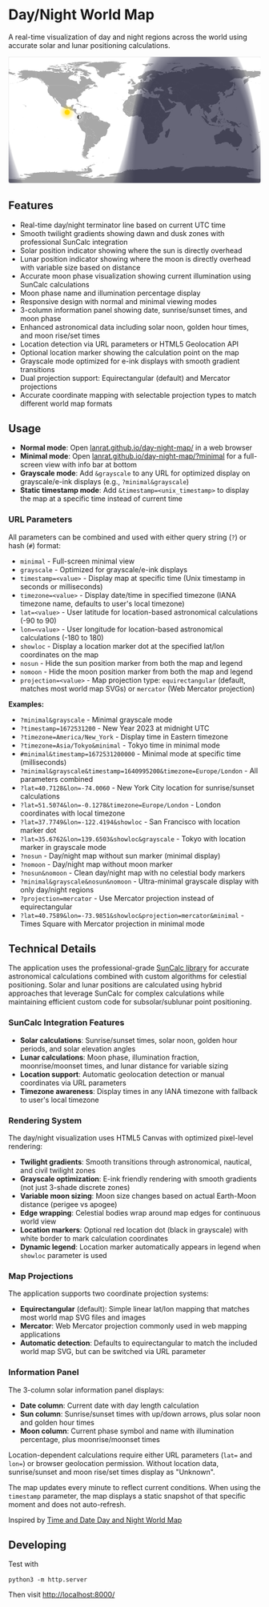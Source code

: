 
# Day/Night World Map

A real-time visualization of day and night regions across the world using accurate solar and lunar positioning calculations.

![Day Night Map Screenshot](map.png)

## Features

- Real-time day/night terminator line based on current UTC time
- Smooth twilight gradients showing dawn and dusk zones with professional SunCalc integration
- Solar position indicator showing where the sun is directly overhead
- Lunar position indicator showing where the moon is directly overhead with variable size based on distance
- Accurate moon phase visualization showing current illumination using SunCalc calculations
- Moon phase name and illumination percentage display
- Responsive design with normal and minimal viewing modes
- 3-column information panel showing date, sunrise/sunset times, and moon phase
- Enhanced astronomical data including solar noon, golden hour times, and moon rise/set times
- Location detection via URL parameters or HTML5 Geolocation API
- Optional location marker showing the calculation point on the map
- Grayscale mode optimized for e-ink displays with smooth gradient transitions
- Dual projection support: Equirectangular (default) and Mercator projections
- Accurate coordinate mapping with selectable projection types to match different world map formats

## Usage

- **Normal mode**: Open [lanrat.github.io/day-night-map/](https://lanrat.github.io/day-night-map/) in a web browser
- **Minimal mode**: Open [lanrat.github.io/day-night-map/?minimal](https://lanrat.github.io/day-night-map/?minimal) for a full-screen view with info bar at bottom
- **Grayscale mode**: Add `&grayscale` to any URL for optimized display on grayscale/e-ink displays (e.g., `?minimal&grayscale`)
- **Static timestamp mode**: Add `&timestamp=<unix_timestamp>` to display the map at a specific time instead of current time

### URL Parameters

All parameters can be combined and used with either query string (`?`) or hash (`#`) format:

- `minimal` - Full-screen minimal view
- `grayscale` - Optimized for grayscale/e-ink displays  
- `timestamp=<value>` - Display map at specific time (Unix timestamp in seconds or milliseconds)
- `timezone=<value>` - Display date/time in specified timezone (IANA timezone name, defaults to user's local timezone)
- `lat=<value>` - User latitude for location-based astronomical calculations (-90 to 90)
- `lon=<value>` - User longitude for location-based astronomical calculations (-180 to 180)
- `showloc` - Display a location marker dot at the specified lat/lon coordinates on the map
- `nosun` - Hide the sun position marker from both the map and legend
- `nomoon` - Hide the moon position marker from both the map and legend
- `projection=<value>` - Map projection type: `equirectangular` (default, matches most world map SVGs) or `mercator` (Web Mercator projection)

**Examples:**

- `?minimal&grayscale` - Minimal grayscale mode
- `?timestamp=1672531200` - New Year 2023 at midnight UTC
- `?timezone=America/New_York` - Display time in Eastern timezone
- `?timezone=Asia/Tokyo&minimal` - Tokyo time in minimal mode
- `#minimal&timestamp=1672531200000` - Minimal mode at specific time (milliseconds)
- `?minimal&grayscale&timestamp=1640995200&timezone=Europe/London` - All parameters combined
- `?lat=40.7128&lon=-74.0060` - New York City location for sunrise/sunset calculations
- `?lat=51.5074&lon=-0.1278&timezone=Europe/London` - London coordinates with local timezone
- `?lat=37.7749&lon=-122.4194&showloc` - San Francisco with location marker dot
- `?lat=35.6762&lon=139.6503&showloc&grayscale` - Tokyo with location marker in grayscale mode
- `?nosun` - Day/night map without sun marker (minimal display)
- `?nomoon` - Day/night map without moon marker
- `?nosun&nomoon` - Clean day/night map with no celestial body markers
- `?minimal&grayscale&nosun&nomoon` - Ultra-minimal grayscale display with only day/night regions
- `?projection=mercator` - Use Mercator projection instead of equirectangular
- `?lat=40.7589&lon=-73.9851&showloc&projection=mercator&minimal` - Times Square with Mercator projection in minimal mode

## Technical Details

The application uses the professional-grade [SunCalc library](https://github.com/mourner/suncalc) for accurate astronomical calculations combined with custom algorithms for celestial positioning. Solar and lunar positions are calculated using hybrid approaches that leverage SunCalc for complex calculations while maintaining efficient custom code for subsolar/sublunar point positioning.

### SunCalc Integration Features

- **Solar calculations**: Sunrise/sunset times, solar noon, golden hour periods, and solar elevation angles
- **Lunar calculations**: Moon phase, illumination fraction, moonrise/moonset times, and lunar distance for variable sizing
- **Location support**: Automatic geolocation detection or manual coordinates via URL parameters
- **Timezone awareness**: Display times in any IANA timezone with fallback to user's local timezone

### Rendering System

The day/night visualization uses HTML5 Canvas with optimized pixel-level rendering:

- **Twilight gradients**: Smooth transitions through astronomical, nautical, and civil twilight zones
- **Grayscale optimization**: E-ink friendly rendering with smooth gradients (not just 3-shade discrete zones)
- **Variable moon sizing**: Moon size changes based on actual Earth-Moon distance (perigee vs apogee)
- **Edge wrapping**: Celestial bodies wrap around map edges for continuous world view
- **Location markers**: Optional red location dot (black in grayscale) with white border to mark calculation coordinates
- **Dynamic legend**: Location marker automatically appears in legend when `showloc` parameter is used

### Map Projections

The application supports two coordinate projection systems:

- **Equirectangular** (default): Simple linear lat/lon mapping that matches most world map SVG files and images
- **Mercator**: Web Mercator projection commonly used in web mapping applications
- **Automatic detection**: Defaults to equirectangular to match the included world map SVG, but can be switched via URL parameter

### Information Panel

The 3-column solar information panel displays:

- **Date column**: Current date with day length calculation
- **Sun column**: Sunrise/sunset times with up/down arrows, plus solar noon and golden hour times
- **Moon column**: Current phase symbol and name with illumination percentage, plus moonrise/moonset times

Location-dependent calculations require either URL parameters (`lat=` and `lon=`) or browser geolocation permission. Without location data, sunrise/sunset and moon rise/set times display as "Unknown".

The map updates every minute to reflect current conditions. When using the `timestamp` parameter, the map displays a static snapshot of that specific moment and does not auto-refresh.

Inspired by [Time and Date Day and Night World Map](https://www.timeanddate.com/worldclock/sunearth.html)

## Developing

Test with

```shell
python3 -m http.server
```

Then visit [http://localhost:8000/](http://localhost:8000/)

